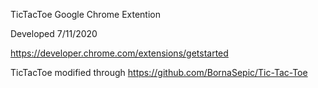 TicTacToe Google Chrome Extention

Developed 7/11/2020

https://developer.chrome.com/extensions/getstarted

TicTacToe modified through https://github.com/BornaSepic/Tic-Tac-Toe